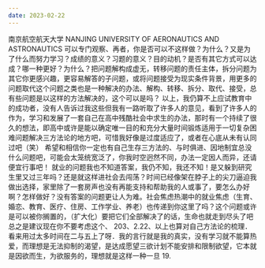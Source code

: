 ```yaml
---
date: 2023-02-22
---
```


南京航空航天大学
NANJING UNIVERSITY OF AERONAUTICS AND ASTRONAUTICS
可以专门观察、再者，你是否可以不这样做？为什么？又是为了什么而努力学习？成绩的意义？习题的意义？目的动机？是否有其它方式可以达成？哪一种更好？为什么？把问题解构成虚无，转移问题的责任主体，拆分问题为其它你更感兴趣，更容易解答的子问题，或将问题接受为现实条件背景，用更多的问题取代这个问题之类也是一种解决的办法、解构、转移、拆分、取代、接受，总有些问题是以这样的方法解决的，这个可以是吗？
以上，我仍算不上应试教育中的成功者，没有人告诉过我这些但我有一路听取了许多人的意见，看到了许多人的作为，学习和发展了一套自己在高中残酷社会中求生的办法，那时有一个持续了很久的想法，即高中或许是能以确定唯一目的和充分大量时间锻炼适用于一切复杂困难问题解决三方法论的地方吧，可惜我好像是过度适应了，或者在心底从未有认同过吧（笑）
希望和相信你一定也有自己生存三方法的、与时俱进、因地制宜总没什么问题吧，可能会太笼统宽泛了，你我时空迥然不同，办法一定因人而异，还请便宜行事吧！
就业的问题我也不知道答案，我仍不知，我还不知！是又躲到研究生里又过三年吗？还是就这样进社会去闯荡？时间已经像架在脖子上的尖刀逼迫我做出选择，家里除了一套房声也没有再能支持和帮助我的人或事了，要怎么办好啊？怎样做好？没有答案的问题更让人为难。社会焦虑热潮中的就业焦虑（生育、婚恋、教育、医疗、住房、工作学业、养老）也传递到你这里了吗？这个问题或许是可以被你搁置的，（扩大化）要把它们全部解决了的话，生命也就走到尽头了吧总之是建议现在你不要考虑这个、
203、2.22、以上也算对自己方法论的梳理．看来用过太多时间在二与五上了呀．我的言行就是我的真实，没有学习就不能算热爱，而理想是无法抑制的渴望，是达成愿望三欲计划不能安排和限制欲望，它本就是因欲而生，为欲服务的，理想就是这样一种一旦 19.
